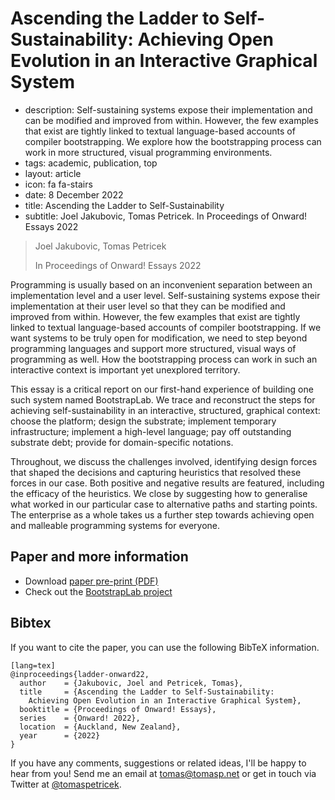 # Ascending the Ladder to Self-Sustainability: Achieving Open Evolution in an Interactive Graphical System

 - description:
    Self-sustaining systems expose their implementation and can be modified and improved from
    within. However, the few examples that exist are tightly linked to textual language-based
    accounts of compiler bootstrapping. We explore how the bootstrapping process can work in
    more structured, visual programming environments.
 - tags: academic, publication, top
 - layout: article
 - icon: fa fa-stairs
 - date: 8 December 2022
 - title: Ascending the Ladder to Self-Sustainability
 - subtitle: Joel Jakubovic, Tomas Petricek. In Proceedings of Onward! Essays 2022

> Joel Jakubovic, Tomas Petricek
>
> In Proceedings of Onward! Essays 2022

Programming is usually based on an inconvenient separation between an implementation level and a
user level. Self-sustaining systems expose their implementation at their user level so that they
can be modified and improved from within. However, the few examples that exist are tightly linked to
textual language-based accounts of compiler bootstrapping. If we want systems to be truly open for
modification, we need to step beyond programming languages and support more structured, visual ways
of programming as well. How the bootstrapping process can work in such an interactive context is
important yet unexplored territory.

This essay is a critical report on our first-hand experience of building one such system named
BootstrapLab. We trace and reconstruct the steps for achieving self-sustainability in an interactive,
structured, graphical context: choose the platform; design the substrate; implement temporary
infrastructure; implement a high-level language; pay off outstanding substrate debt; provide for
domain-specific notations.

Throughout, we discuss the challenges involved, identifying design forces that shaped the decisions
and capturing heuristics that resolved these forces in our case. Both positive and negative results
are featured, including the efficacy of the heuristics. We close by suggesting how to generalise
what worked in our particular case to alternative paths and starting points. The enterprise as a
whole takes us a further step towards achieving open and malleable programming systems for everyone.

## Paper and more information

 - Download [paper pre-print (PDF)](onward.pdf)
 - Check out the [BootstrapLab project](https://github.com/jdjakub/BootstrapLab)

## <a id="cite">Bibtex</a>
If you want to cite the paper, you can use the following BibTeX information.

    [lang=tex]
    @inproceedings{ladder-onward22,
      author    = {Jakubovic, Joel and Petricek, Tomas},
      title     = {Ascending the Ladder to Self-Sustainability:
        Achieving Open Evolution in an Interactive Graphical System},
      booktitle = {Proceedings of Onward! Essays},
      series    = {Onward! 2022},
      location  = {Auckland, New Zealand},
      year      = {2022}
    }

If you have any comments, suggestions or related ideas, I'll be happy to
hear from you! Send me an email at [tomas@tomasp.net](mailto:tomas@tomasp.net)
or get in touch via Twitter at [@tomaspetricek](http://twitter.com/tomaspetricek).
